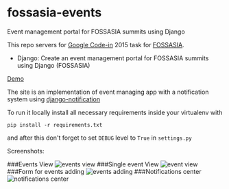 # fossasia-events
Event management portal for FOSSASIA summits using Django 

This repo servers for [Google Code-in](https://developers.google.com/open-source/gci/) 2015 task for [FOSSASIA](http://fossasia.org/).

 - Django: Create an event management portal for FOSSASIA summits using Django (FOSSASIA)

[Demo](http://fossasia-events.herokuapp.com)

The site is an implementation of event managing app with a notification system using [django-notification](https://github.com/django-notifications/django-notifications)

To run it locally install all necessary requirements inside your virtualenv with

    pip install -r requirements.txt

and after this don't forget to  set `DEBUG` level to `True` in `settings.py`

Screenshots:

###Events View
![events view](http://s19.postimg.org/7yhxbcmtf/Selection_016.png)
###Single event View
![event view](http://s19.postimg.org/x38xorm9v/Selection_017.png)
###Form for events adding
![events adding](http://s19.postimg.org/lpmedkbr7/Selection_015.png)
###Notifications center
![notifications center](http://s19.postimg.org/c3stx9klf/Selection_018.png)
